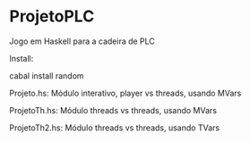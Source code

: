 # ProjetoPLC
Jogo em Haskell para a cadeira de PLC


Install: 

cabal install random

Projeto.hs: Módulo interativo, player vs threads, usando MVars

ProjetoTh.hs: Módulo threads vs threads, usando MVars

ProjetoTh2.hs: Módulo threads vs threads, usando TVars